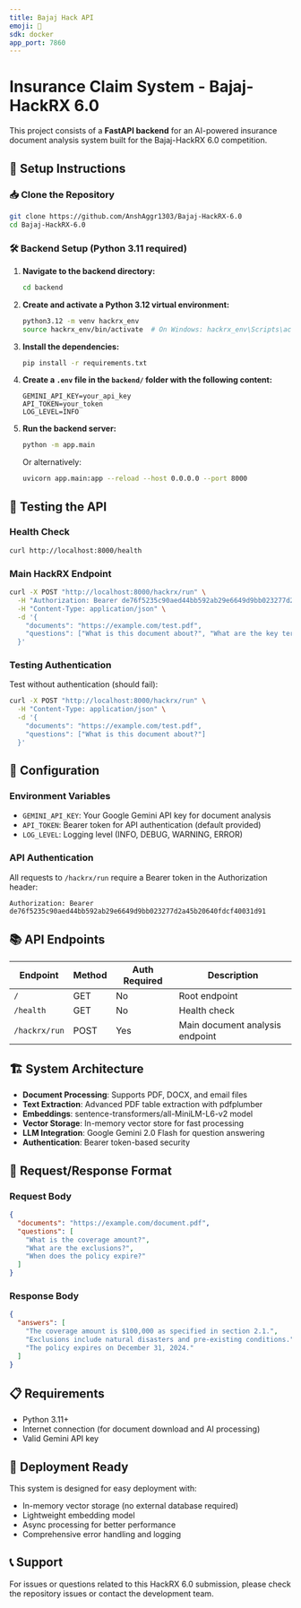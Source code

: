 ```yaml
---
title: Bajaj Hack API
emoji: 🤖
sdk: docker
app_port: 7860
---
```


# Insurance Claim System - Bajaj-HackRX 6.0

This project consists of a **FastAPI backend** for an AI-powered insurance document analysis system built for the Bajaj-HackRX 6.0 competition.

## 🚀 Setup Instructions

### 📥 Clone the Repository

```bash
git clone https://github.com/AnshAggr1303/Bajaj-HackRX-6.0
cd Bajaj-HackRX-6.0
```

### 🛠 Backend Setup (Python 3.11 required)

1. **Navigate to the backend directory:**
   ```bash
   cd backend
   ```

2. **Create and activate a Python 3.12 virtual environment:**
   ```bash
   python3.12 -m venv hackrx_env
   source hackrx_env/bin/activate  # On Windows: hackrx_env\Scripts\activate
   ```

3. **Install the dependencies:**
   ```bash
   pip install -r requirements.txt
   ```

4. **Create a `.env` file in the `backend/` folder with the following content:**
   ```env
   GEMINI_API_KEY=your_api_key
   API_TOKEN=your_token
   LOG_LEVEL=INFO
   ```

5. **Run the backend server:**
   ```bash
   python -m app.main
   ```
   
   Or alternatively:
   ```bash
   uvicorn app.main:app --reload --host 0.0.0.0 --port 8000
   ```

## 🧪 Testing the API

### Health Check
```bash
curl http://localhost:8000/health
```

### Main HackRX Endpoint
```bash
curl -X POST "http://localhost:8000/hackrx/run" \
  -H "Authorization: Bearer de76f5235c90aed44bb592ab29e6649d9bb023277d2a45b20640fdcf40031d91" \
  -H "Content-Type: application/json" \
  -d '{
    "documents": "https://example.com/test.pdf",
    "questions": ["What is this document about?", "What are the key terms?"]
  }'
```

### Testing Authentication
Test without authentication (should fail):
```bash
curl -X POST "http://localhost:8000/hackrx/run" \
  -H "Content-Type: application/json" \
  -d '{
    "documents": "https://example.com/test.pdf",
    "questions": ["What is this document about?"]
  }'
```

## 🔧 Configuration

### Environment Variables
- `GEMINI_API_KEY`: Your Google Gemini API key for document analysis
- `API_TOKEN`: Bearer token for API authentication (default provided)
- `LOG_LEVEL`: Logging level (INFO, DEBUG, WARNING, ERROR)

### API Authentication
All requests to `/hackrx/run` require a Bearer token in the Authorization header:
```
Authorization: Bearer de76f5235c90aed44bb592ab29e6649d9bb023277d2a45b20640fdcf40031d91
```

## 📚 API Endpoints

| Endpoint | Method | Auth Required | Description |
|----------|--------|---------------|-------------|
| `/` | GET | No | Root endpoint |
| `/health` | GET | No | Health check |
| `/hackrx/run` | POST | Yes | Main document analysis endpoint |

## 🏗️ System Architecture

- **Document Processing**: Supports PDF, DOCX, and email files
- **Text Extraction**: Advanced PDF table extraction with pdfplumber
- **Embeddings**: sentence-transformers/all-MiniLM-L6-v2 model
- **Vector Storage**: In-memory vector store for fast processing
- **LLM Integration**: Google Gemini 2.0 Flash for question answering
- **Authentication**: Bearer token-based security

## 📝 Request/Response Format

### Request Body
```json
{
  "documents": "https://example.com/document.pdf",
  "questions": [
    "What is the coverage amount?",
    "What are the exclusions?",
    "When does the policy expire?"
  ]
}
```

### Response Body
```json
{
  "answers": [
    "The coverage amount is $100,000 as specified in section 2.1.",
    "Exclusions include natural disasters and pre-existing conditions.",
    "The policy expires on December 31, 2024."
  ]
}
```

## 📋 Requirements

- Python 3.11+
- Internet connection (for document download and AI processing)
- Valid Gemini API key

## 🚀 Deployment Ready

This system is designed for easy deployment with:
- In-memory vector storage (no external database required)
- Lightweight embedding model
- Async processing for better performance
- Comprehensive error handling and logging

## 📞 Support

For issues or questions related to this HackRX 6.0 submission, please check the repository issues or contact the development team.
